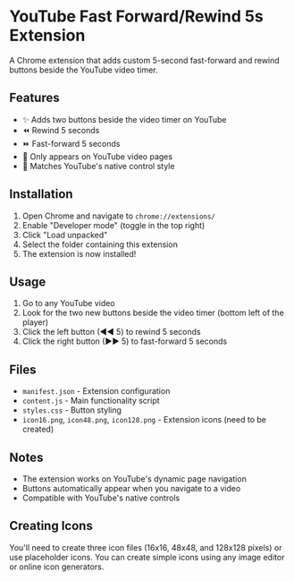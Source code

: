 # YouTube Fast Forward/Rewind 5s Extension

A Chrome extension that adds custom 5-second fast-forward and rewind buttons beside the YouTube video timer.

## Features

- ✨ Adds two buttons beside the video timer on YouTube
- ⏪ Rewind 5 seconds
- ⏩ Fast-forward 5 seconds
- 🎯 Only appears on YouTube video pages
- 🎨 Matches YouTube's native control style

## Installation

1. Open Chrome and navigate to `chrome://extensions/`
2. Enable "Developer mode" (toggle in the top right)
3. Click "Load unpacked"
4. Select the folder containing this extension
5. The extension is now installed!

## Usage

1. Go to any YouTube video
2. Look for the two new buttons beside the video timer (bottom left of the player)
3. Click the left button (◄◄ 5) to rewind 5 seconds
4. Click the right button (►► 5) to fast-forward 5 seconds

## Files

- `manifest.json` - Extension configuration
- `content.js` - Main functionality script
- `styles.css` - Button styling
- `icon16.png`, `icon48.png`, `icon128.png` - Extension icons (need to be created)

## Notes

- The extension works on YouTube's dynamic page navigation
- Buttons automatically appear when you navigate to a video
- Compatible with YouTube's native controls

## Creating Icons

You'll need to create three icon files (16x16, 48x48, and 128x128 pixels) or use placeholder icons. You can create simple icons using any image editor or online icon generators.
